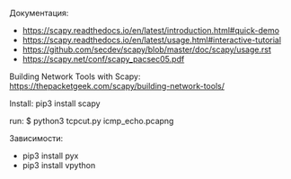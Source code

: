 Документация:

* https://scapy.readthedocs.io/en/latest/introduction.html#quick-demo
* https://scapy.readthedocs.io/en/latest/usage.html#interactive-tutorial
* https://github.com/secdev/scapy/blob/master/doc/scapy/usage.rst
* https://scapy.net/conf/scapy_pacsec05.pdf

Building Network Tools with Scapy: https://thepacketgeek.com/scapy/building-network-tools/

Install: pip3 install scapy

run: $ python3 tcpcut.py icmp_echo.pcapng

Зависимости:
* pip3 install pyx
* pip3 install vpython
